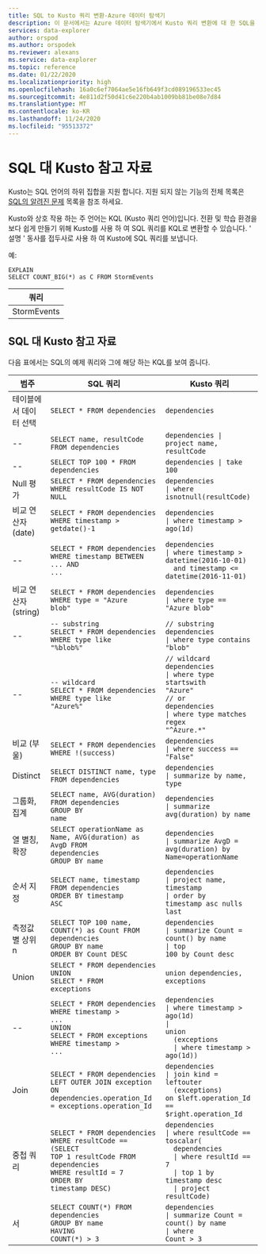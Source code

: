 ```yaml
---
title: SQL to Kusto 쿼리 변환-Azure 데이터 탐색기
description: 이 문서에서는 Azure 데이터 탐색기에서 Kusto 쿼리 변환에 대 한 SQL을 설명 합니다.
services: data-explorer
author: orspod
ms.author: orspodek
ms.reviewer: alexans
ms.service: data-explorer
ms.topic: reference
ms.date: 01/22/2020
ms.localizationpriority: high
ms.openlocfilehash: 16a0c6ef7064ae5e16fb649f3cd089196533ec45
ms.sourcegitcommit: 4e811d2f50d41c6e220b4ab1009bb81be08e7d84
ms.translationtype: MT
ms.contentlocale: ko-KR
ms.lasthandoff: 11/24/2020
ms.locfileid: "95513372"
---
```

# <a name="sql-to-kusto-cheat-sheet"></a>SQL 대 Kusto 참고 자료

Kusto는 SQL 언어의 하위 집합을 지원 합니다. 지원 되지 않는 기능의 전체 목록은 [SQL의 알려진 문제](../api/tds/sqlknownissues.md) 목록을 참조 하세요.

Kusto와 상호 작용 하는 주 언어는 KQL (Kusto 쿼리 언어)입니다. 전환 및 학습 환경을 보다 쉽게 만들기 위해 Kusto를 사용 하 여 SQL 쿼리를 KQL로 변환할 수 있습니다. ' 설명 ' 동사를 접두사로 사용 하 여 Kusto에 SQL 쿼리를 보냅니다.

예:

<!-- csl: https://help.kusto.windows.net:443/Samples -->
```kusto
EXPLAIN 
SELECT COUNT_BIG(*) as C FROM StormEvents 
```

|쿼리|
|---|
|StormEvents<br>| C = count () 요약<br>| 프로젝트 C|

## <a name="sql-to-kusto-cheat-sheet"></a>SQL 대 Kusto 참고 자료

다음 표에서는 SQL의 예제 쿼리와 그에 해당 하는 KQL를 보여 줍니다.

|범주 |SQL 쿼리 |Kusto 쿼리
|---|---|---
테이블에서 데이터 선택 |<code>SELECT * FROM dependencies</code> | <code>dependencies</code>
--|<code>SELECT name, resultCode FROM dependencies</code> |<code>dependencies &#124; project name, resultCode</code>
--|<code>SELECT TOP 100 * FROM dependencies</code> | <code>dependencies &#124; take 100</code>
Null 평가 |<code>SELECT * FROM dependencies<br>WHERE resultCode IS NOT NULL</code> | <code>dependencies<br>&#124; where isnotnull(resultCode)</code>
비교 연산자 (date) |<code>SELECT * FROM dependencies<br>WHERE timestamp > getdate()-1</code>| <code>dependencies<br>&#124; where timestamp > ago(1d)</code>
--|<code>SELECT * FROM dependencies<br>WHERE timestamp BETWEEN ... AND ...</code> |<code>dependencies<br>&#124; where timestamp > datetime(2016-10-01)<br>&nbsp;&nbsp;and timestamp <= datetime(2016-11-01)</code>
비교 연산자 (string)|<code>SELECT * FROM dependencies<br>WHERE type = "Azure blob"</code> |<code>dependencies<br>&#124; where type == "Azure blob"</code>
--|<code>-- substring<br>SELECT * FROM dependencies<br>WHERE type like "%blob%"</code> |<code>// substring<br>dependencies<br>&#124; where type contains "blob"</code>
--|<code>-- wildcard<br>SELECT * FROM dependencies<br>WHERE type like "Azure%"</code> |<code>// wildcard<br>dependencies<br>&#124; where type startswith "Azure"<br>// or<br>dependencies<br>&#124; where type matches regex "^Azure.*"</code>
비교 (부울) |<code>SELECT * FROM dependencies<br>WHERE !(success)</code> |<code>dependencies<br>&#124; where success == "False"</code>
Distinct |<code>SELECT DISTINCT name, type  FROM dependencies</code> |<code>dependencies<br>&#124; summarize by name, type</code>
그룹화, 집계 |<code>SELECT name, AVG(duration) FROM dependencies<br>GROUP BY name</code> |<code>dependencies<br>&#124; summarize avg(duration) by name</code>
열 별칭, 확장 |<code>SELECT operationName as Name, AVG(duration) as AvgD FROM dependencies<br>GROUP BY name</code> |<code>dependencies<br>&#124; summarize AvgD = avg(duration) by Name=operationName</code>
순서 지정 |<code>SELECT name, timestamp FROM dependencies<br>ORDER BY timestamp ASC</code> |<code>dependencies<br>&#124; project name, timestamp<br>&#124; order by timestamp asc nulls last</code>
측정값 별 상위 n |<code>SELECT TOP 100 name, COUNT(*) as Count FROM dependencies<br>GROUP BY name<br>ORDER BY Count DESC</code> |<code>dependencies<br>&#124; summarize Count = count() by name<br>&#124; top 100 by Count desc</code>
Union |<code>SELECT * FROM dependencies<br>UNION<br>SELECT * FROM exceptions</code> |<code>union dependencies, exceptions</code>
--|<code>SELECT * FROM dependencies<br>WHERE timestamp > ...<br>UNION<br>SELECT * FROM exceptions<br>WHERE timestamp > ...</code> |<code>dependencies<br>&#124; where timestamp > ago(1d)<br>&#124; union<br>&nbsp;&nbsp;(exceptions<br>&nbsp;&nbsp;&#124; where timestamp > ago(1d))</code>
Join |<code>SELECT * FROM dependencies <br>LEFT OUTER JOIN exception<br>ON dependencies.operation_Id = exceptions.operation_Id</code> |<code>dependencies<br>&#124; join kind = leftouter<br>&nbsp;&nbsp;(exceptions)<br>on $left.operation_Id == $right.operation_Id</code>
중첩 쿼리 |<code>SELECT * FROM dependencies<br>WHERE resultCode == <br>(SELECT TOP 1 resultCode FROM dependencies<br>WHERE resultId = 7<br>ORDER BY timestamp DESC)</code> |<code>dependencies<br>&#124; where resultCode == toscalar(<br>&nbsp;&nbsp;dependencies<br>&nbsp;&nbsp;&#124; where resultId == 7<br>&nbsp;&nbsp;&#124; top 1 by timestamp desc<br>&nbsp;&nbsp;&#124; project resultCode)</code>
서 |<code>SELECT COUNT(\*) FROM dependencies<br>GROUP BY name<br>HAVING COUNT(\*) > 3</code> |<code>dependencies<br>&#124; summarize Count = count() by name<br>&#124; where Count > 3</code>|
